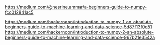 https://medium.com/@nesrine.ammar/a-beginners-guide-to-numpy-fcc012841ac5

https://medium.com/hackernoon/introduction-to-numpy-1-an-absolute-beginners-guide-to-machine-learning-and-data-science-5d87f13f0d51
https://medium.com/hackernoon/introduction-to-numpy-2-an-absolute-beginners-guide-to-machine-learning-and-data-science-967b21e3542a